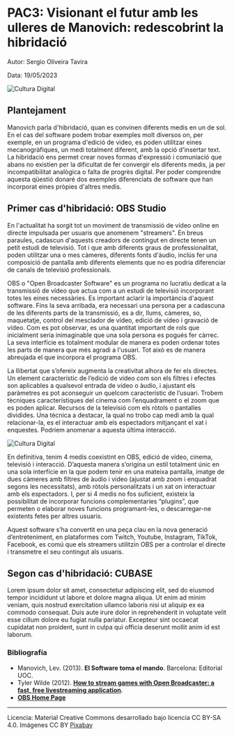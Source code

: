 # PAC3: Visionant el futur amb les ulleres de Manovich: redescobrint la hibridació 




Autor: Sergio Oliveira Tavira


Data: 19/05/2023

![Cultura Digital](https://images.pexels.com/photos/257904/pexels-photo-257904.jpeg) 



## Plantejament


Manovich parla d'hibridació, quan es convinen diferents medis en un de sol. En el cas del software podem trobar exemples molt diversos on, per exemple, en un programa d'edició de video, es poden utilitzar eines mecanogràfiques, un medi totalment diferent, amb la opció d'insertar text. La hibridació ens permet crear noves formas d'expressió i comuniació que abans no existien per la dificultat de fer convergir els diferents medis, ja per incompatibilitat analògica o falta de progrès digital. Per poder comprendre aquesta qüestió donaré dos exemples diferenciats de software que han incorporat eines pròpies d'altres medis. 


## Primer cas d'hibridació: OBS Studio

En l'actualitat ha sorgit tot un moviment de transmissió de vídeo online en directe impulsada per usuaris que anomenem "streamers". En breus paraules, cadascun d'aquests creadors de contingut en directe tenen un petit estudi de televisió. Tot i que amb diferents graus de professionalitat, poden utilitzar una o mes càmeres, diferents fonts d'àudio, inclús fer una composició de pantalla amb diferents elements que no es podria diferenciar de canals de televisió professionals.

OBS o "Open Broadcaster Software" es un programa no lucratiu dedicat a la transmissió de vídeo que actua com a un estudi de televisió incorporant totes les eines necessàries. Es important aclarir la importància d'aquest software. Fins la seva arribada, era necessari una persona per a cadascuna de les diferents parts de la transmissió, es a dir, llums, càmeres, so, maquetatje, control del mesclador de vídeo, edició de vídeo i gravació de vídeo. Com es pot observar, es una quantitat important de rols que inicialment seria inimaginable que una sola persona es pogués fer càrrec. La seva interfície es totalment modular de manera es poden ordenar totes les parts de manera que més agradi a l'usuari. Tot això es de manera abreujada el que incorpora el programa OBS.

La llibertat que s’ofereix augmenta la creativitat alhora de fer els directes. Un element característic de l’edició de vídeo com son els filtres i efectes son aplicables a qualsevol entrada de vídeo o àudio, i ajustant els paràmetres es pot aconseguir un quelcom característic de l’usuari. Trobem tècniques característiques del cinema com l’enquadrament o el zoom que es poden aplicar. Recursos de la televisió com els ròtols o pantalles dividides. Una tècnica a destacar, la qual no trobo cap medi amb la qual relacionar-la, es el interactuar amb els espectadors mitjançant el xat i enquestes. Podríem anomenar a aquesta última interacció.

![Cultura Digital](https://thirdpersonblog.files.wordpress.com/2021/02/obs-custom-docks.jpg) 

En definitiva, tenim 4 medis coexistint en OBS, edició de vídeo, cinema, televisió i interacció. D’aquesta manera s’origina un estil totalment únic en una sola interfície en la que podem tenir en una mateixa pantalla, imatge de dues càmeres amb filtres de àudio i vídeo (ajustat amb zoom i enquadrat segons les necessitats), amb ròtols personalitzats i un xat on interactuar amb els espectadors. I, per si 4 medis no fos suficient, existeix la possibilitat de incorporar funcions complementaries “plugins”, que permeten o elaborar noves funcions programant-les, o descarregar-ne existents fetes per altres usuaris. 

Aquest software s’ha convertit en una peça clau en la nova generació d’entreteniment, en plataformes com Twitch, Youtube, Instagram, TikTok, Facebook, es comú que els streamers utilitzin OBS per a controlar el directe i transmetre el seu contingut als usuaris. 


## Segon cas d'hibridació: CUBASE

Lorem ipsum dolor sit amet, consectetur adipiscing elit, sed do eiusmod tempor incididunt ut labore et dolore magna aliqua. Ut enim ad minim veniam, quis nostrud exercitation ullamco laboris nisi ut aliquip ex ea commodo consequat. Duis aute irure dolor in reprehenderit in voluptate velit esse cillum dolore eu fugiat nulla pariatur. Excepteur sint occaecat cupidatat non proident, sunt in culpa qui officia deserunt mollit anim id est laborum.


### Bibliografía

* Manovich, Lev. (2013). **El Software toma el mando**. Barcelona: Editorial UOC. 
* Tyler Wilde (2012). **[How to stream games with Open Broadcaster: a fast, free livestreaming application](https://www.pcgamer.com/how-to-set-up-open-broadcaster-a-free-lightweight-livestreaming-application/)**.
* **[OBS Home Page](https://obsproject.com/)**


----

Licencia: Material Creative Commons desarrollado bajo licencia CC BY-SA 4.0. Imágenes CC BY [Pixabay](https://www.pexels.com/@pixabay/) 
